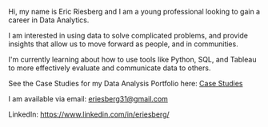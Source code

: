 Hi, my name is Eric Riesberg and I am a young professional looking to gain a career in Data Analytics.

I am interested in using data to solve complicated problems, and provide insights that allow us to move forward as people, and in communities.

I'm currently learning about how to use tools like Python, SQL, and Tableau to more effectively evaluate and communicate data to others.

See the Case Studies for my Data Analysis Portfolio here:
[Case Studies](https://github.com/eriesberg/eriesberg/blob/main/Data%20Analysis%20Portfolio%20-%20Case%20Studies.pdf)

I am available via email:
eriesberg31@gmail.com

LinkedIn:
https://www.linkedin.com/in/eriesberg/
